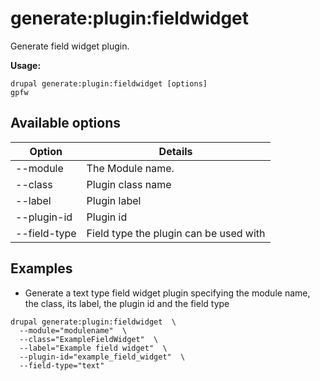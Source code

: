 # generate:plugin:fieldwidget
Generate field widget plugin.

**Usage:**
```
drupal generate:plugin:fieldwidget [options]
gpfw
```

## Available options
Option | Details
-------|-------------
--module | The Module name.
--class | Plugin class name
--label | Plugin label
--plugin-id | Plugin id
--field-type | Field type the plugin can be used with

## Examples
* Generate a text type field widget plugin specifying the module name, the class, its label, the plugin id and the field type
```
drupal generate:plugin:fieldwidget  \
  --module="modulename"  \
  --class="ExampleFieldWidget"  \
  --label="Example field widget"  \
  --plugin-id="example_field_widget"  \
  --field-type="text"
```
